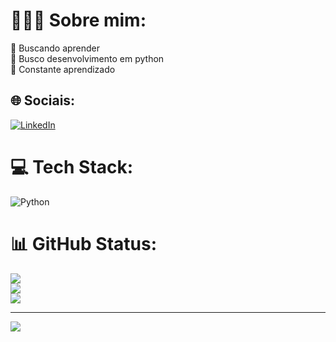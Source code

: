 # 👨🏼‍💻 Sobre mim:
🔭 Buscando aprender<br>🐍 Busco  desenvolvimento em python<br>🌱 Constante aprendizado<br>



## 🌐 Sociais:
[![LinkedIn](https://img.shields.io/badge/LinkedIn-%230077B5.svg?logo=linkedin&logoColor=white)](https://linkedin.com/in/https://br.linkedin.com/in/guilhermestanger?trk=public_post_feed-actor-name) 


# 💻 Tech Stack:
![Python](https://img.shields.io/badge/python-3670A0?style=flat&logo=python&logoColor=ffdd54)


# 📊 GitHub Status:
![](https://github-readme-stats.vercel.app/api?username=Guistanger&theme=calm&hide_border=false&include_all_commits=false&count_private=false)<br/>
![](https://github-readme-streak-stats.herokuapp.com/?user=Guistanger&theme=calm&hide_border=false)<br/>
![](https://github-readme-stats.vercel.app/api/top-langs/?username=Guistanger&theme=calm&hide_border=false&include_all_commits=false&count_private=false&layout=compact)


---
[![](https://visitcount.itsvg.in/api?id=Guistanger&icon=5&color=6)](https://visitcount.itsvg.in)

<!-- Proudly created with GPRM ( https://gprm.itsvg.in ) -->
